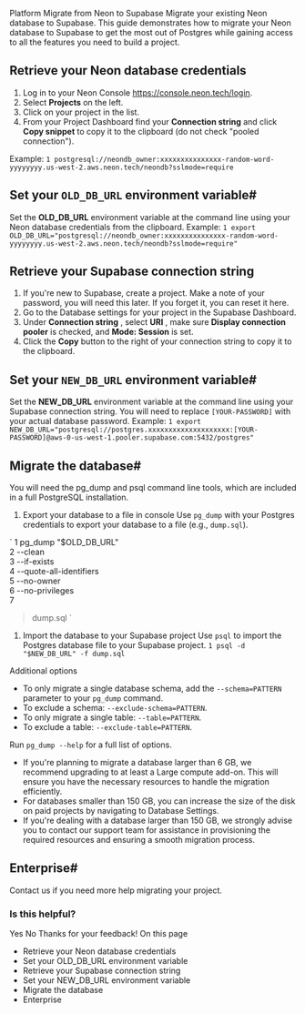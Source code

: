 Platform
Migrate from Neon to Supabase
Migrate your existing Neon database to Supabase.
This guide demonstrates how to migrate your Neon database to Supabase to get the most out of Postgres while gaining access to all the features you need to build a project.
## Retrieve your Neon database credentials #
  1. Log in to your Neon Console https://console.neon.tech/login.
  2. Select **Projects** on the left.
  3. Click on your project in the list.
  4. From your Project Dashboard find your **Connection string** and click **Copy snippet** to copy it to the clipboard (do not check "pooled connection").


Example:
`
1
postgresql://neondb_owner:xxxxxxxxxxxxxxx-random-word-yyyyyyyy.us-west-2.aws.neon.tech/neondb?sslmode=require
`
## Set your `OLD_DB_URL` environment variable#
Set the **OLD_DB_URL** environment variable at the command line using your Neon database credentials from the clipboard.
Example:
`
1
export OLD_DB_URL="postgresql://neondb_owner:xxxxxxxxxxxxxxx-random-word-yyyyyyyy.us-west-2.aws.neon.tech/neondb?sslmode=require"
`
## Retrieve your Supabase connection string #
  1. If you're new to Supabase, create a project. Make a note of your password, you will need this later. If you forget it, you can reset it here.
  2. Go to the Database settings for your project in the Supabase Dashboard.
  3. Under **Connection string** , select **URI** , make sure **Display connection pooler** is checked, and **Mode: Session** is set.
  4. Click the **Copy** button to the right of your connection string to copy it to the clipboard.


## Set your `NEW_DB_URL` environment variable#
Set the **NEW_DB_URL** environment variable at the command line using your Supabase connection string. You will need to replace `[YOUR-PASSWORD]` with your actual database password.
Example:
`
1
export NEW_DB_URL="postgresql://postgres.xxxxxxxxxxxxxxxxxxxx:[YOUR-PASSWORD]@aws-0-us-west-1.pooler.supabase.com:5432/postgres"
`
## Migrate the database#
You will need the pg_dump and psql command line tools, which are included in a full PostgreSQL installation.
  1. Export your database to a file in console
Use `pg_dump` with your Postgres credentials to export your database to a file (e.g., `dump.sql`).


`
1
pg_dump "$OLD_DB_URL" \
2
 --clean \
3
 --if-exists \
4
 --quote-all-identifiers \
5
 --no-owner \
6
 --no-privileges \
7
 > dump.sql
`
  1. Import the database to your Supabase project
Use `psql` to import the Postgres database file to your Supabase project.
`
1
psql -d "$NEW_DB_URL" -f dump.sql
`


Additional options
  * To only migrate a single database schema, add the `--schema=PATTERN` parameter to your `pg_dump` command.
  * To exclude a schema: `--exclude-schema=PATTERN`.
  * To only migrate a single table: `--table=PATTERN`.
  * To exclude a table: `--exclude-table=PATTERN`.


Run `pg_dump --help` for a full list of options.
  * If you're planning to migrate a database larger than 6 GB, we recommend upgrading to at least a Large compute add-on. This will ensure you have the necessary resources to handle the migration efficiently.
  * For databases smaller than 150 GB, you can increase the size of the disk on paid projects by navigating to Database Settings.
  * If you're dealing with a database larger than 150 GB, we strongly advise you to contact our support team for assistance in provisioning the required resources and ensuring a smooth migration process.


## Enterprise#
Contact us if you need more help migrating your project.
### Is this helpful?
Yes No
Thanks for your feedback!
On this page
  * Retrieve your Neon database credentials 
  * Set your OLD_DB_URL environment variable
  * Retrieve your Supabase connection string 
  * Set your NEW_DB_URL environment variable
  * Migrate the database
  * Enterprise


